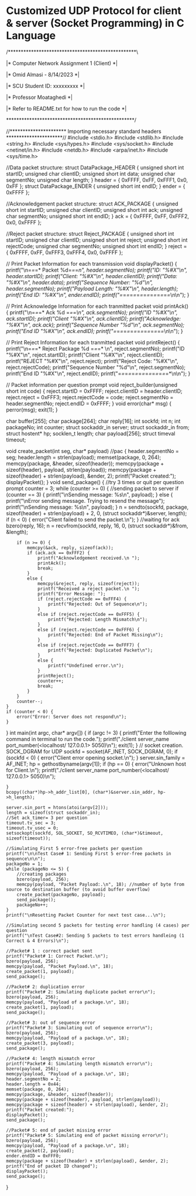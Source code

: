# Customized UDP Protocol for client & server (Socket Programming) in C Language
/**************************************************\

|*   Computer Network Assignment 1 (Client)       *|

|*   Omid Almasi - 8/14/2023                      *|

|*   SCU Student ID: xxxxxxxxx                    *|

|*   Professor Moataghedi                         *|

|*   Refer to README.txt for how to run the code  *|

\**************************************************/


//********************** Importing necessary standard headers **********************//
#include <stdio.h>
#include <stdlib.h>
#include <string.h>
#include <sys/types.h>
#include <sys/socket.h>
#include <netinet/in.h>
#include <netdb.h>
#include <arpa/inet.h>
#include <sys/time.h>


//Data packet structure:
struct DataPackage_HEADER
{
    unsigned short int startID;
    unsigned char clientID;
    unsigned short int data;
    unsigned char segmentNo;
    unsigned char length;
} header = { 0xFFFF, 0xFF, 0xFFF1, 0x0, 0xFF };
struct DataPackage_ENDER
{
    unsigned short int endID;
} ender = { 0xFFFF };

//Acknowledgement packet structure:
struct ACK_PACKAGE
{
    unsigned short int startID;
    unsigned char clientID;
    unsigned short int ack;
    unsigned char segmentNo;
    unsigned short int endID;
} ack = { 0xFFFF, 0xFF, 0xFFF2, 0x0, 0xFFFF };

//Reject packet structure:
struct Reject_PACKAGE
{
    unsigned short int startID;
    unsigned char clientID;
    unsigned short int reject;
    unsigned short int rejectCode;
    unsigned char segmentNo;
    unsigned short int endID;
} reject = { 0xFFFF, 0xFF, 0xFFF3, 0xFFF4, 0x0, 0xFFFF };


// Print Packet Information for each transmission
void displayPacket()
{
    printf("\n=*=*=* Packet %d=*=*=*n", header.segmentNo);
    printf("ID: \"%#X\"\n", header.startID);
    printf("Client:  \"%#X\"\n", header.clientID);
    printf("Data: \"%#X\"\n", header.data);
    printf("Sequence Number: \"%d\"\n", header.segmentNo);
    printf("Payload Length: \"%#X\"\n", header.length);
    printf("End ID: \"%#X\"\n", ender.endID);
    printf("=*=*=*=*=*=*=*=*=*=*=*=*=*=*=*\n\n");
}

// Print Acknowledge Information for each tranmitted packet
void printAck()
{
    printf("\n=*=*=* Ack %d =*=*=*\n", ack.segmentNo);
    printf("ID \"%#X\"\n", ack.startID);
    printf("Client \"%#X\"\n", ack.clientID);
    printf("Acknowledge: \"%#X\"\n", ack.ack);
    printf("Sequence Number \"%d\"\n", ack.segmentNo);
    printf("End ID \"%#X\"\n", ack.endID);
    printf("=*=*=*=*=*=*=*=*=*=*=*=*=*=*=*\n\n");
}

// Print Reject Information for each tranmitted packet
void printReject()
{
    printf("\n=*=*=*  Reject Package %d =*=*=* \n",
        reject.segmentNo);
    printf("ID \"%#X\"\n", reject.startID);
    printf("Client \"%#X\"\n", reject.clientID);
    printf("REJECT \"%#X\"\n", reject.reject);
    printf("Reject Code: \"%#X\"\n", reject.rejectCode);
    printf("Sequence Number \"%d\"\n", reject.segmentNo);
    printf("End ID \"%#X\"\n", reject.endID);
    printf("=*=*=*=*=*=*=*=*=*=*=*=*=*=*=*\n\n");
}


// Packet information per question prompt
void reject_builder(unsigned short int code)
{
    reject.startID = 0xFFFF;
    reject.clientID = header.clientID;
    reject.reject = 0xFFF3;
    reject.rejectCode = code;
    reject.segmentNo = header.segmentNo;
    reject.endID = 0xFFFF;
}
void error(char* msg)
{
    perror(msg);
    exit(1);
}

char buffer[255];
char package[264];
char reply[16];
int sockfd;
int n;
int packageNo;
int counter;
struct sockaddr_in server;
struct sockaddr_in from;
struct hostent* hp;
socklen_t length;
char payload[256];
struct timeval timeout;

void create_packet(int seg, char* payload) //pac
{
    header.segmentNo = seg;
    header.length = strlen(payload);
    memset(package, 0, 264);
    memcpy(package, &header, sizeof(header));
    memcpy(package + sizeof(header), payload, strlen(payload));
    memcpy(package + sizeof(header) + strlen(payload), &ender, 2);
    printf("Packet created:");
    displayPacket();
}
void send_package()
{
    //try 3 times or quit per question prompt
    counter = 3;
    while (counter >= 0)
    {
        //sending packet to server
        if (counter == 3)
        {
            printf("\nSending message: %s\n", payload);
        }
        else
        {
            printf("\nError sending message. Trying to resend the message");
            printf("\nSending message: %s\n", payload);
        }
        n = sendto(sockfd, package, sizeof(header) + strlen(payload) + 2, 0, (struct sockaddr*)&server, length);
        if (n < 0) {
            error("Client failed to send the packet.\n");
        }
        //waiting for ack
        bzero(reply, 16);
        n = recvfrom(sockfd, reply, 16, 0, (struct sockaddr*)&from, &length);


        if (n >= 0) {
            memcpy(&ack, reply, sizeof(ack));
            if (ack.ack == 0xFFF2) {
                printf("Acknowledgement received.\n ");
                printAck();
                break;
            }
            else {
                memcpy(&reject, reply, sizeof(reject));
                printf("Received a reject packet.\n ");
                printf("Error Message: ");
                if (reject.rejectCode == 0xFFF4) {
                    printf("Rejected: Out of Sequence\n");
                }
                else if (reject.rejectCode == 0xFFF5) {
                    printf("Rejected: Length Mismatch\n");
                }
                else if (reject.rejectCode == 0xFFF6) {
                    printf("Rejected: End of Packet Missing\n");
                }
                else if (reject.rejectCode == 0xFFF7) {
                    printf("Rejected: Duplicated Packet\n");
                }
                else {
                    printf("Undefined error.\n");
                }
                printReject();
                counter++;
                break;
            }
        }
        counter--;
    }
    if (counter < 0) {
        error("Error: Server does not respond\n");
    }
}
int main(int argc, char* argv[])
{
    if (argc != 3) {
        printf("Enter the folllowing command in terminal to run the code.");
        printf("./client server_name port_number(<localhost/ 127.0.0.1> 5050)\n");
        exit(1);
    }
    // socket creation. SOCK_DGRAM for UDP
    sockfd = socket(AF_INET, SOCK_DGRAM, 0);
    if (sockfd < 0) {
        error("Client error opening socket.\n");
    }
    server.sin_family = AF_INET;
    hp = gethostbyname(argv[1]);
    if (hp == 0) {
        error("Unknown host for Client.\n");
        printf("./client server_name port_number(<localhost/ 127.0.0.1> 5050)\n");

    }
    bcopy((char*)hp->h_addr_list[0], (char*)&server.sin_addr, hp->h_length);

    server.sin_port = htons(atoi(argv[2]));
    length = sizeof(struct sockaddr_in);
    //Set ack_timer= 3 per question
    timeout.tv_sec = 3;
    timeout.tv_usec = 0;
    setsockopt(sockfd, SOL_SOCKET, SO_RCVTIMEO, (char*)&timeout, sizeof(timeout));

    //Simulating First 5 error-free packets per question
    printf("\n\nTest Case# 1: Sending First 5 error-free packets in sequence\n\n");
    packageNo = 1;
    while (packageNo <= 5) {
        //creating packages
        bzero(payload, 256);
        memcpy(payload, "Packet Payload:.\n", 18); //number of byte from source to destination buffer (to avoid buffer overflow)
        create_packet(packageNo, payload);
        send_package();
        packageNo++;
    }
    printf("\nResetting Packet Counter for next test case...\n");

    //Simulating second 5 packets for testing error handling (4 cases) per question
    printf("\nTest Case#2: Sending 5 packets to test errors handleing (1 Correct & 4 Errors)\n");

    //Packet# 1 : correct packet sent
    printf("Packet# 1: Correct Packet.\n");
    bzero(payload, 256);
    memcpy(payload, "Packet Payload.\n", 18);
    create_packet(1, payload);
    send_package();

    //Packet# 2: duplication error
    printf("Packet# 2: Simulating duplicate packet error\n");
    bzero(payload, 256);
    memcpy(payload, "Payload of a package.\n", 18);
    create_packet(1, payload);
    send_package();

    //Packet# 3: out of sequence error
    printf("Packet# 3: Simulating out of sequence error\n");
    bzero(payload, 256);
    memcpy(payload, "Payload of a package.\n", 18);
    create_packet(3, payload);
    send_package();

    //Packet# 4: length mismatch error
    printf("Packet# 4: Simulating length mismatch error\n");
    bzero(payload, 256);
    memcpy(payload, "Payload of a package.\n", 18);
    header.segmentNo = 2;
    header.length = 0x44;
    memset(package, 0, 264);
    memcpy(package, &header, sizeof(header));
    memcpy(package + sizeof(header), payload, strlen(payload));
    memcpy(package + sizeof(header) + strlen(payload), &ender, 2);
    printf("Packet created:");
    displayPacket();
    send_package();

    //Packet# 5: end of packet missing error
    printf("Packet# 5: Simulating end of packet missing error\n");
    bzero(payload, 256);
    memcpy(payload, "Payload of a package.\n", 18);
    create_packet(2, payload);
    ender.endID = 0xFFF0;
    memcpy(package + sizeof(header) + strlen(payload), &ender, 2);
    printf("End of packet ID changed");
    displayPacket();
    send_package();
}
